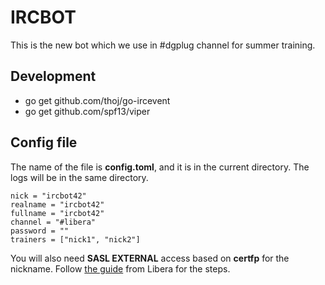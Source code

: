 # IRCBOT

This is the new bot which we use in #dgplug channel for summer training.

## Development

- go get github.com/thoj/go-ircevent
- go get github.com/spf13/viper

## Config file

The name of the file is **config.toml**, and it is in the current directory. The logs will be in the same directory.


```
nick = "ircbot42"
realname = "ircbot42"
fullname = "ircbot42"
channel = "#libera"
password = ""
trainers = ["nick1", "nick2"]
```

You will also need **SASL EXTERNAL** access based on **certfp** for the
nickname. Follow [the guide](https://libera.chat/guides/certfp) from Libera for
the steps.
